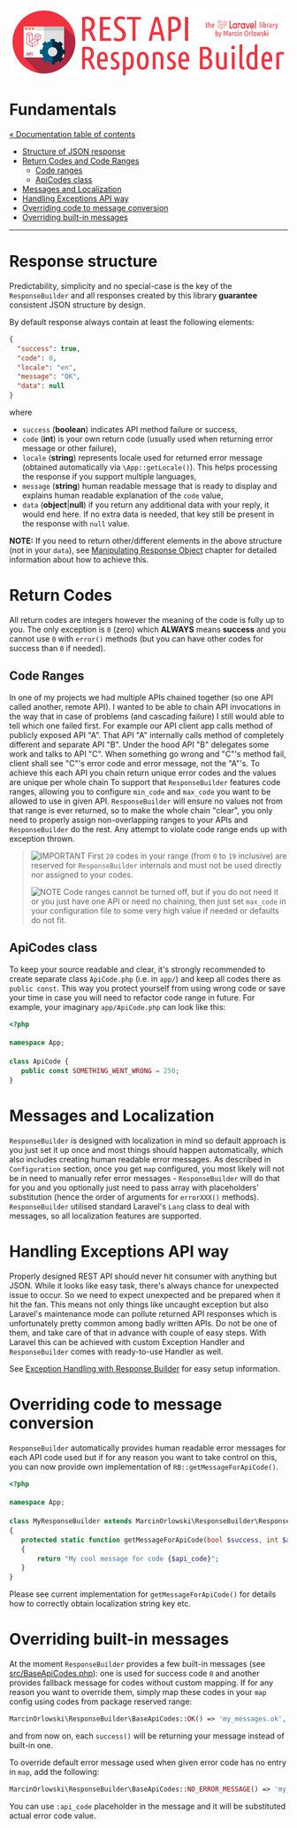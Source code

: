 ![REST API Response Builder for Laravel](../artwork/laravel-api-response-builder-logo.png)

# Fundamentals #

[« Documentation table of contents](README.md)

* [Structure of JSON response](#response-structure)
* [Return Codes and Code Ranges](#return-codes)
  * [Code ranges](#code-ranges)
  * [ApiCodes class](#apicodes-class)
* [Messages and Localization](#messages-and-localization)
* [Handling Exceptions API way](#handling-exceptions-api-way)
* [Overriding code to message conversion](#overriding-code-to-message-conversion)
* [Overriding built-in messages](#overriding-built-in-messages)

---

# Response structure #

Predictability, simplicity and no special-case is the key of the `ResponseBuilder` and all responses
created by this library **guarantee** consistent JSON structure by design.

By default response always contain at least the following elements:

```json
{
  "success": true,
  "code": 0,
  "locale": "en",
  "message": "OK",
  "data": null
}
```

where

* `success` (**boolean**) indicates API method failure or success,
* `code` (**int**) is your own return code (usually used when returning error message or other
  failure),
* `locale` (**string**) represents locale used for returned error message (obtained automatically
  via `\App::getLocale()`). This helps processing the response if you support multiple languages,
* `message` (**string**) human readable message that is ready to display and explains human readable
  explanation of the `code` value,
* `data` (**object**|**null**) if you return any additional data with your reply, it would end here.
  If no extra data is needed, that key still be present in the response with `null` value.

**NOTE:** If you need to return other/different elements in the above structure (not in your
`data`), see [Manipulating Response Object](response.md) chapter for detailed information about how
to achieve this.

# Return Codes #

All return codes are integers however the meaning of the code is fully up to you. The only exception
is `0` (zero) which **ALWAYS** means **success** and you cannot use `0` with `error()` methods (but
you can have other codes for success than `0` if needed).

## Code Ranges ##

In one of my projects we had multiple APIs chained together (so one API called another, remote API).
I wanted to be able to chain API invocations in the way that in case of problems (and cascading
failure) I still would able to tell which one failed first. For example our API client app calls
method of publicly exposed API "A". That API "A" internally calls method of completely different and
separate API "B". Under the hood API "B" delegates some work and talks to API "C". When something go
wrong and "C"'s method fail, client shall see "C"'s error code and error message, not the "A"'s. To
achieve this each API you chain return unique error codes and the values are unique per whole chain
To support that `ResponseBuilder` features code ranges, allowing you to configure `min_code` and
`max_code` you want to be allowed to use in given API. `ResponseBuilder` will ensure no values not
from that range is ever returned, so to make the whole chain "clear", you only need to properly
assign non-overlapping ranges to your APIs and `ResponseBuilder` do the rest. Any attempt to violate
code range ends up with exception thrown.

> ![IMPORTANT](img/warning.png) First `20` codes in your range (from `0` to `19` inclusive) are
> reserved for `ResponseBuilder` internals and must not be used directly nor assigned to your codes.
>
> ![NOTE](img/notes.png) Code ranges cannot be turned off, but if you do not need it or you just
> have one API or need no chaining, then just set `max_code` in your configuration file to some very
> high value if needed or defaults do not fit.

## ApiCodes class ##

To keep your source readable and clear, it's strongly recommended to create separate class
`ApiCode.php` (i.e. in `app/`) and keep all codes there as `public const`. This way you protect
yourself from using wrong code or save your time in case you will need to refactor code
range in future. For example, your imaginary `app/ApiCode.php` can look like this:

```php
<?php

namespace App;

class ApiCode {
   public const SOMETHING_WENT_WRONG = 250;
}
```

# Messages and Localization #

`ResponseBuilder` is designed with localization in mind so default approach is you just set it up
once and most things should happen automatically, which also includes creating human readable error
messages. As described in `Configuration` section, once you get `map` configured, you most likely
will not be in need to manually refer error messages - `ResponseBuilder` will do that for you and
you optionally just need to pass array with placeholders' substitution (hence the order of arguments
for `errorXXX()` methods). `ResponseBuilder` utilised standard Laravel's `Lang` class to deal with
messages, so all localization features are supported.

# Handling Exceptions API way #

Properly designed REST API should never hit consumer with anything but JSON. While it looks like
easy task, there's always chance for unexpected issue to occur. So we need to expect unexpected and
be prepared when it hit the fan. This means not only things like uncaught exception but also
Laravel's maintenance mode can pollute returned API responses which is unfortunately pretty common
among badly written APIs. Do not be one of them, and take care of that in advance with couple of
easy steps. With Laravel this can be achieved with custom Exception Handler and `ResponseBuilder`
comes with ready-to-use Handler as well.

See [Exception Handling with Response Builder](exceptions.md) for easy setup information.

# Overriding code to message conversion #

`ResponseBuilder` automatically provides human readable error messages for each API code used but if
for any reason you want to take control on this, you can now provide own implementation of
`RB::getMessageForApiCode()`.

```php
<?php

namespace App;

class MyResponseBuilder extends MarcinOrlowski\ResponseBuilder\ResponseBuilder
{
   protected static function getMessageForApiCode(bool $success, int $api_code, array $lang_args = null): string
   {
       return "My cool message for code {$api_code}";
   }
}
```

Please see current implementation for `getMessageForApiCode()` for details how to correctly obtain
localization string key etc.

# Overriding built-in messages #

At the moment `ResponseBuilder` provides a few built-in messages (see
[src/BaseApiCodes.php](../src/BaseApiCodes.php)): one is used for success code `0` and another
provides fallback message for codes without custom mapping. If for any reason you want to override
them, simply map these codes in your `map` config using codes from package reserved range:

```php
MarcinOrlowski\ResponseBuilder\BaseApiCodes::OK() => 'my_messages.ok',
```

and from now on, each `success()` will be returning your message instead of built-in one.

To override default error message used when given error code has no entry in `map`, add the
following:

```php
MarcinOrlowski\ResponseBuilder\BaseApiCodes::NO_ERROR_MESSAGE() => 'my_messages.default_error_message',
````

You can use `:api_code` placeholder in the message and it will be substituted actual error code
value.
